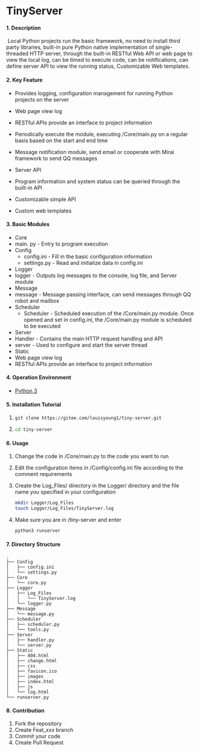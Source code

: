 # TinyServer

#### 1. Description
​		Local Python projects run the basic framework, no need to install third party libraries, built-in pure Python native implementation of single-threaded HTTP server, through the built-in RESTful Web API or web page to view the local log, can be timed to execute code, can be notifications, can define server API to view the running status, Customizable Web templates.

#### 2. Key Feature
- Provides logging, configuration management for running Python projects on the server
- Web page view log
- RESTful APIs provide an interface to project information

- Periodically execute the module, executing /Core/main.py on a regular basis based on the start and end time
- Message notification module, send email or cooperate with Mirai framework to send QQ messages
- Server API
- Program information and system status can be queried through the built-in API
- Customizable simple API
- Custom web templates

#### 3. Basic Modules

- Core
- main. py - Entry to program execution
- Config
  - config.ini - Fill in the basic configuration information
  - settings.py - Read and initialize data in config.ini
- Logger
- logger - Outputs log messages to the console, log file, and Server module
- Message
- message - Message passing interface, can send messages through QQ robot and mailbox
- Scheduler
  - Scheduler - Scheduled execution of the /Core/main.py module. Once opened and set in config.ini, the /Core/main.py module is scheduled to be executed
- Server
- Handler - Contains the main HTTP request handling and API
- server - Used to configure and start the server thread
- Static
- Web page view log
- RESTful APIs provide an interface to project information

#### 4. Operation Environment

- [Python 3](https://www.python.org/)

#### 5. Installation Tutorial

1. ```shell
   git clone https://gitee.com/louisyoung1/tiny-server.git
   ```

2. ```sh
   cd tiny-server
   ```


#### 6. Usage

1. Change the code in /Core/main.py to the code you want to run

2. Edit the configuration items in /Config/config.ini file according to the comment requirements

3. Create the Log_Files/ directory in the Logger/ directory and the file name you specified in your configuration
   ```sh
   mkdir Logger/Log_Files
   touch Logger/Log_Files/TinyServer.log
   ```

4. Make sure you are in /tiny-server and enter

   ```sh
   python3 runserver
   ```

#### 7. Directory Structure

```shell
.
├── Config
│   ├── config.ini
│   └── settings.py
├── Core
│   └── core.py
├── Logger
│   ├── Log_Files
│   │   └── TinyServer.log
│   └── logger.py
├── Message
│   └── message.py
├── Scheduler
│   ├── scheduler.py
│   └── tools.py
├── Server
│   ├── handler.py
│   └── server.py
├── Static
│   ├── 404.html
│   ├── change.html
│   ├── css
│   ├── favicon.ico
│   ├── images
│   ├── index.html
│   ├── js
│   └── log.html
└── runserver.py
```

#### 8. Contribution

1.  Fork the repository
2.  Create Feat_xxx branch
3.  Commit your code
4.  Create Pull Request
